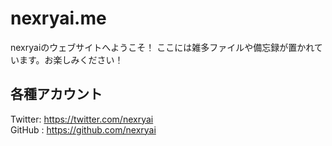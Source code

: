 # nexryai.me
nexryaiのウェブサイトへようこそ！ ここには雑多ファイルや備忘録が置かれています。お楽しみください！

## 各種アカウント
Twitter: https://twitter.com/nexryai <br>
GitHub : https://github.com/nexryai
